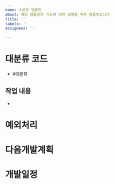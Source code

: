 ```yaml
---
name: 소분류 템플릿
about: 해당 템플릿은 기능에 대한 설명을 위한 템플릿입니다
title: ''
labels: ''
assignees: ''

---
```


# 대분류 코드
- #대분류
##  작업 내용
- 

# 예외처리

# 다음개발계획 

# 개발일정

